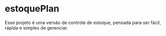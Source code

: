 # estoquePlan
Esse projeto é uma versão de controle de estoque, pensada para ser fácil, rápida e simples de gerenciar.
